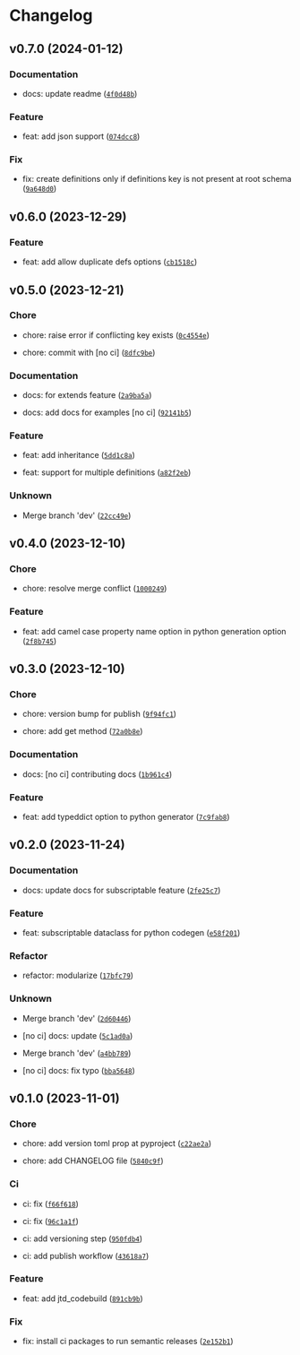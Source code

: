 # Changelog



## v0.7.0 (2024-01-12)

### Documentation

* docs: update readme ([`4f0d48b`](https://github.com/01Joseph-Hwang10/jtd-codebuild/commit/4f0d48b0a0756df36d349a2f9b8f57b6d4110206))

### Feature

* feat: add json support ([`074dcc8`](https://github.com/01Joseph-Hwang10/jtd-codebuild/commit/074dcc8377c66cb3883e166c92fc0ea7876ef29e))

### Fix

* fix: create definitions only if definitions key is not present at root schema ([`9a648d0`](https://github.com/01Joseph-Hwang10/jtd-codebuild/commit/9a648d0dd155d1536e7f3c718409b6191b758ddb))


## v0.6.0 (2023-12-29)

### Feature

* feat: add allow duplicate defs options ([`cb1518c`](https://github.com/01Joseph-Hwang10/jtd-codebuild/commit/cb1518cc82f2c762a4825097830280aa336cb9ec))


## v0.5.0 (2023-12-21)

### Chore

* chore: raise error if conflicting key exists ([`0c4554e`](https://github.com/01Joseph-Hwang10/jtd-codebuild/commit/0c4554eff0998dc74991a0c7eefc813c513b86d6))

* chore: commit with [no ci] ([`8dfc9be`](https://github.com/01Joseph-Hwang10/jtd-codebuild/commit/8dfc9bea0c61aa91e1791f579642c877bb1eddf2))

### Documentation

* docs: for extends feature ([`2a9ba5a`](https://github.com/01Joseph-Hwang10/jtd-codebuild/commit/2a9ba5a850c5937f3255e990cb5929f1022a467e))

* docs: add docs for examples [no ci] ([`92141b5`](https://github.com/01Joseph-Hwang10/jtd-codebuild/commit/92141b5901d2153707dc4a5e85b716c9ca6fce98))

### Feature

* feat: add inheritance ([`5dd1c8a`](https://github.com/01Joseph-Hwang10/jtd-codebuild/commit/5dd1c8ad32ed73c0dd5d161249e6a3cee0a11144))

* feat: support for multiple definitions ([`a82f2eb`](https://github.com/01Joseph-Hwang10/jtd-codebuild/commit/a82f2eb27e23ca4838000221dda990a18cd6fa81))

### Unknown

* Merge branch &#39;dev&#39; ([`22cc49e`](https://github.com/01Joseph-Hwang10/jtd-codebuild/commit/22cc49e05225f23d27bcb120b4c73ef1bc9f51a6))


## v0.4.0 (2023-12-10)

### Chore

* chore: resolve merge conflict ([`1000249`](https://github.com/01Joseph-Hwang10/jtd-codebuild/commit/10002493eecc7ba8210954ba9de2ee638c7e28f7))

### Feature

* feat: add camel case property name option in python generation option ([`2f8b745`](https://github.com/01Joseph-Hwang10/jtd-codebuild/commit/2f8b7459c9f610b811c820ff90532ec145ba4ab7))


## v0.3.0 (2023-12-10)

### Chore

* chore: version bump for publish ([`9f94fc1`](https://github.com/01Joseph-Hwang10/jtd-codebuild/commit/9f94fc1d3948770dbcdc3882e60d075f87d80f30))

* chore: add get method ([`72a0b8e`](https://github.com/01Joseph-Hwang10/jtd-codebuild/commit/72a0b8eca45078a3b57855d0ba07b714e76332bc))

### Documentation

* docs: [no ci] contributing docs ([`1b961c4`](https://github.com/01Joseph-Hwang10/jtd-codebuild/commit/1b961c4410f3ffbb57042fcfec9a7872782447ce))

### Feature

* feat: add typeddict option to python generator ([`7c9fab8`](https://github.com/01Joseph-Hwang10/jtd-codebuild/commit/7c9fab831f5dd21e9b2a71cb36d64254261a526f))


## v0.2.0 (2023-11-24)

### Documentation

* docs: update docs for subscriptable feature ([`2fe25c7`](https://github.com/01Joseph-Hwang10/jtd-codebuild/commit/2fe25c7843e6c8793e59b4c9d4b5c664f24817ba))

### Feature

* feat: subscriptable dataclass for python codegen ([`e58f201`](https://github.com/01Joseph-Hwang10/jtd-codebuild/commit/e58f20140f21fa523e52356093007cb6bf82aef4))

### Refactor

* refactor: modularize ([`17bfc79`](https://github.com/01Joseph-Hwang10/jtd-codebuild/commit/17bfc790bb076854859b5f9a647c87eec351ecba))

### Unknown

* Merge branch &#39;dev&#39; ([`2d60446`](https://github.com/01Joseph-Hwang10/jtd-codebuild/commit/2d60446ac3a2fe6fa3a641dadd4ec6418ec5b9b8))

* [no ci] docs: update ([`5c1ad0a`](https://github.com/01Joseph-Hwang10/jtd-codebuild/commit/5c1ad0a4fe8c8f1cb942b549076981dae96a4e7f))

* Merge branch &#39;dev&#39; ([`a4bb789`](https://github.com/01Joseph-Hwang10/jtd-codebuild/commit/a4bb789b0086ad75c8b3e7c1c92d52d3cbcec56a))

* [no ci] docs: fix typo ([`bba5648`](https://github.com/01Joseph-Hwang10/jtd-codebuild/commit/bba56483ac1adbd235cd0bf4282eccad02eef572))


## v0.1.0 (2023-11-01)

### Chore

* chore: add version toml prop at pyproject ([`c22ae2a`](https://github.com/01Joseph-Hwang10/jtd-codebuild/commit/c22ae2afd92d252f156c2406a57bee07cd9b551f))

* chore: add CHANGELOG file ([`5840c9f`](https://github.com/01Joseph-Hwang10/jtd-codebuild/commit/5840c9f2c077a5e4ced496b83b7dfbb3df85730b))

### Ci

* ci: fix ([`f66f618`](https://github.com/01Joseph-Hwang10/jtd-codebuild/commit/f66f618f859f12d29efa99f18c4a6255fc4da90f))

* ci: fix ([`96c1a1f`](https://github.com/01Joseph-Hwang10/jtd-codebuild/commit/96c1a1f99564ff0803722ccd18a9794e48def22f))

* ci: add versioning step ([`950fdb4`](https://github.com/01Joseph-Hwang10/jtd-codebuild/commit/950fdb49a8728b2677ab7cbdcfa210b5edc2d9d5))

* ci: add publish workflow ([`43618a7`](https://github.com/01Joseph-Hwang10/jtd-codebuild/commit/43618a7b037a0e42210ce377799729fbc7d490db))

### Feature

* feat: add jtd_codebuild ([`891cb9b`](https://github.com/01Joseph-Hwang10/jtd-codebuild/commit/891cb9ba8c2796e821b9db21186ffcdc2c3462bf))

### Fix

* fix: install ci packages to run semantic releases ([`2e152b1`](https://github.com/01Joseph-Hwang10/jtd-codebuild/commit/2e152b171e850e27b26067fed257e21bdd3cc47a))

